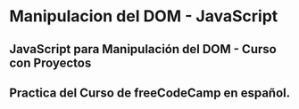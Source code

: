 # Manipulacion del DOM - JavaScript
## JavaScript para Manipulación del DOM - Curso con Proyectos
## Practica del Curso de freeCodeCamp en español.
